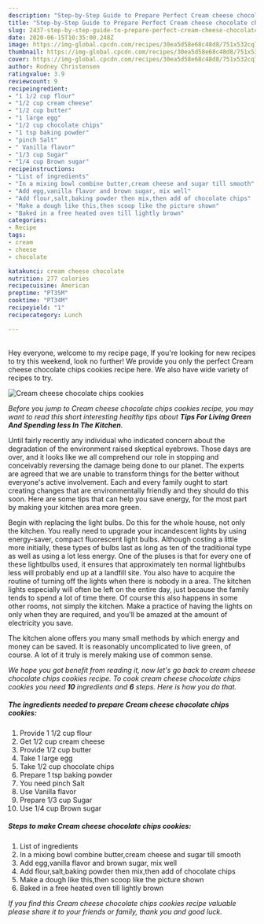 ```yaml
---
description: "Step-by-Step Guide to Prepare Perfect Cream cheese chocolate chips cookies"
title: "Step-by-Step Guide to Prepare Perfect Cream cheese chocolate chips cookies"
slug: 2437-step-by-step-guide-to-prepare-perfect-cream-cheese-chocolate-chips-cookies
date: 2020-06-15T10:35:00.248Z
image: https://img-global.cpcdn.com/recipes/30ea5d58e68c48d8/751x532cq70/cream-cheese-chocolate-chips-cookies-recipe-main-photo.jpg
thumbnail: https://img-global.cpcdn.com/recipes/30ea5d58e68c48d8/751x532cq70/cream-cheese-chocolate-chips-cookies-recipe-main-photo.jpg
cover: https://img-global.cpcdn.com/recipes/30ea5d58e68c48d8/751x532cq70/cream-cheese-chocolate-chips-cookies-recipe-main-photo.jpg
author: Rodney Christensen
ratingvalue: 3.9
reviewcount: 9
recipeingredient:
- "1 1/2 cup flour"
- "1/2 cup cream cheese"
- "1/2 cup butter"
- "1 large egg"
- "1/2 cup chocolate chips"
- "1 tsp baking powder"
- "pinch Salt"
- " Vanilla flavor"
- "1/3 cup Sugar"
- "1/4 cup Brown sugar"
recipeinstructions:
- "List of ingredients"
- "In a mixing bowl combine butter,cream cheese and sugar till smooth"
- "Add egg,vanilla flavor and brown sugar, mix well"
- "Add flour,salt,baking powder then mix,then add of chocolate chips"
- "Make a dough like this,then scoop like the picture shown"
- "Baked in a free heated oven till lightly brown"
categories:
- Recipe
tags:
- cream
- cheese
- chocolate

katakunci: cream cheese chocolate 
nutrition: 277 calories
recipecuisine: American
preptime: "PT35M"
cooktime: "PT34M"
recipeyield: "1"
recipecategory: Lunch

---
```

<br>
Hey everyone, welcome to my recipe page, If you're looking for new recipes to try this weekend, look no further! We provide you only the perfect Cream cheese chocolate chips cookies recipe here. We also have wide variety of recipes to try.
<br>


![Cream cheese chocolate chips cookies](https://img-global.cpcdn.com/recipes/30ea5d58e68c48d8/751x532cq70/cream-cheese-chocolate-chips-cookies-recipe-main-photo.jpg)

<i>Before you jump to Cream cheese chocolate chips cookies recipe, you may want to read this short interesting healthy tips about 
<strong>Tips For Living Green And Spending less In The Kitchen</strong>.</i>
</br>

Until fairly recently any individual who indicated concern about the degradation of the environment raised skeptical eyebrows. Those days are over, and it looks like we all comprehend our role in stopping and conceivably reversing the damage being done to our planet. The experts are agreed that we are unable to transform things for the better without everyone's active involvement. Each and every family ought to start creating changes that are environmentally friendly and they should do this soon. Here are some tips that can help you save energy, for the most part by making your kitchen area more green.

Begin with replacing the light bulbs. Do this for the whole house, not only the kitchen. You really need to upgrade your incandescent lights by using energy-saver, compact fluorescent light bulbs. Although costing a little more initially, these types of bulbs last as long as ten of the traditional type as well as using a lot less energy. One of the pluses is that for every one of these lightbulbs used, it ensures that approximately ten normal lightbulbs less will probably end up at a landfill site. You also have to acquire the routine of turning off the lights when there is nobody in a area. The kitchen lights especially will often be left on the entire day, just because the family tends to spend a lot of time there. Of course this also happens in some other rooms, not simply the kitchen. Make a practice of having the lights on only when they are required, and you'll be amazed at the amount of electricity you save.

The kitchen alone offers you many small methods by which energy and money can be saved. It is reasonably uncomplicated to live green, of course. A lot of it truly is merely making use of common sense.


<i>We hope you got benefit from reading it, now let's go back to cream cheese chocolate chips cookies recipe. To cook cream cheese chocolate chips cookies you need <strong>10</strong> ingredients and <strong>6</strong> steps. Here is how you do that.
</i>

##### The ingredients needed to prepare Cream cheese chocolate chips cookies:

1. Provide 1 1/2 cup flour
1. Get 1/2 cup cream cheese
1. Provide 1/2 cup butter
1. Take 1 large egg
1. Take 1/2 cup chocolate chips
1. Prepare 1 tsp baking powder
1. You need pinch Salt
1. Use  Vanilla flavor
1. Prepare 1/3 cup Sugar
1. Use 1/4 cup Brown sugar


##### Steps to make Cream cheese chocolate chips cookies:

1. List of ingredients
1. In a mixing bowl combine butter,cream cheese and sugar till smooth
1. Add egg,vanilla flavor and brown sugar, mix well
1. Add flour,salt,baking powder then mix,then add of chocolate chips
1. Make a dough like this,then scoop like the picture shown
1. Baked in a free heated oven till lightly brown


<i>If you find this Cream cheese chocolate chips cookies recipe valuable please share it to your friends or family, thank you and good luck.</i>
